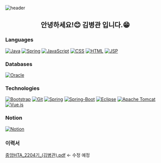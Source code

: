 ![header](https://capsule-render.vercel.app/api?type=wave&color=auto&height=300&section=header&text=Welcome%20my_Blog&fontSize=90)
<h2 align="center"><!--<img src="https://raw.githubusercontent.com/mrz1836/mrz1836/master/.github/IMAGES/wave.gif?v=1" width="30">-->안녕하세요!😊 김병관 입니다.😁</h2>
<p align="center">
</p>

### Languages
[![Java](https://img.shields.io/badge/-Java-000?logo=Java)](https://java.com/)
[![Spring](https://img.shields.io/badge/-Spring-000?logo=Spring)](https://Spring.com/)
[![JavaScript](https://img.shields.io/badge/-JavaScript-000?logo=JavaScript)](https://www.javascript.com/)
[![CSS](https://img.shields.io/badge/-CSS-000?logo=CSS3)](https://en.wikipedia.org/wiki/CSS)
[![HTML](https://img.shields.io/badge/-HTML-000?logo=HTML5)](https://www.w3schools.com/html/)
[![JSP](https://img.shields.io/badge/-JSP-000?logo=JSP)](#)


### Databases
[![Oracle](https://img.shields.io/badge/-Oracle-000?logo=Oracle&logoColor=white)](https://www.Oracle.com/downloads/)

### Technologies
[![Bootstrap](https://img.shields.io/badge/-Bootstrap-000?logo=Bootstrap)](https://getbootstrap.com/)
[![Git](https://img.shields.io/badge/-Git-000?logo=Git)](https://git-scm.com/)
[![Spring](https://img.shields.io/badge/-Spring-000?logo=Spring)](https://spring.io/)
[![Spring-Boot](https://img.shields.io/badge/-SpringBoot-000?logo=Spring-Boot)](https://spring.io/projects/spring-boot)
[![Eclipse](https://img.shields.io/badge/-Eclipse-000?logo=Eclipse)](https://www.eclipse.org/)
[![Apache Tomcat](https://img.shields.io/badge/-Tomcat-000?logo=Tomcat)](https://tomcat.apache.org/)
[![Vue.js](https://img.shields.io/badge/-Vue.js-000?logo=Vue.js)](https://v3-docs.vuejs-korea.org/)

### Notion
[![Notion](https://img.shields.io/badge/-Notion-000?logo=Notion)](https://www.notion.so/Photo_album-22-06-06-5a3150d292b746ae811f135e174ddaea)

### 이력서
[중앙HTA_2204기_(김병관).pdf](https://github.com/Byeong-Gwan/Byeong-Gwan/files/9504254/HTA_2204._.pdf) <- 수정 예정
